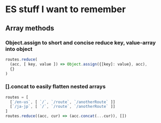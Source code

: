 # ES stuff I want to remember

## Array methods

### Object.assign to short and concise reduce key, value-array into object
```javascript
routes.reduce(
  (acc, [ key, value ]) => Object.assign({[key]: value}, acc),
  {}
)
```

### [].concat to easily flatten nested arrays

```javascript
routes = [
  [`/en-us`, [ `/`, `/route`, `/anotherRoute` ]]
  [`/ja-jp`, [ `/`, `/route`, `/anotherRoute` ]]
]
routes.reduce((acc, cur) => (acc.concat(...cur)), [])
```
